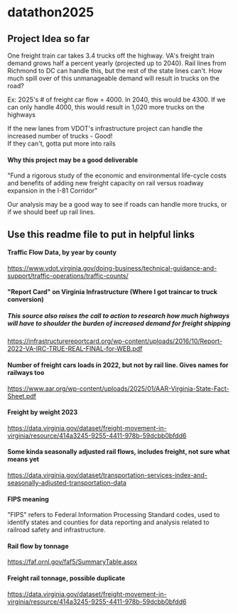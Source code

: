 # datathon2025

## Project Idea so far

One freight train car takes 3.4 trucks off the highway. VA's freight train demand grows half a percent yearly (projected up to 2040). Rail lines from Richmond to DC can handle this, but the rest of the state lines can't. How much spill over of this unmanageable demand will result in trucks on the road?

Ex: 2025's # of freight car flow = 4000. In 2040, this would be 4300. If we can only handle 4000, this would result in 1,020 more trucks on the highways

If the new lanes from VDOT's infrastructure project can handle the increased number of trucks - Good! 
<br>
If they can't, gotta put more into rails

#### Why this project may be a good deliverable

"Fund a rigorous study of the economic and environmental life-cycle costs and
benefits of adding new freight capacity on rail versus roadway expansion in the I-81 Corridor"

Our analysis may be a good way to see if roads can handle more trucks, or if we should beef up rail lines.




## Use this readme file to put in helpful links

#### Traffic Flow Data, by year by county
https://www.vdot.virginia.gov/doing-business/technical-guidance-and-support/traffic-operations/traffic-counts/

#### "Report Card" on Virginia Infrastructure (Where I got traincar to truck conversion)
##### This source also raises the call to action to research how much highways will have to shoulder the burden of increased demand for freight shipping
https://infrastructurereportcard.org/wp-content/uploads/2016/10/Report-2022-VA-IRC-TRUE-REAL-FINAL-for-WEB.pdf


#### Number of freight cars loads in 2022, but not by rail line. Gives names for railways too
https://www.aar.org/wp-content/uploads/2025/01/AAR-Virginia-State-Fact-Sheet.pdf
#### Freight by weight 2023
https://data.virginia.gov/dataset/freight-movement-in-virginia/resource/414a3245-9255-4411-978b-59dcbb0bfdd6
#### Some kinda seasonally adjusted rail flows, includes freight, not sure what means yet
https://data.virginia.gov/dataset/transportation-services-index-and-seasonally-adjusted-transportation-data
#### FIPS meaning
"FIPS" refers to Federal Information Processing Standard codes, used to identify states and counties for data reporting and analysis related to railroad safety and infrastructure. 
#### Rail flow by tonnage
https://faf.ornl.gov/faf5/SummaryTable.aspx

#### Freight rail tonnage, possible duplicate

https://data.virginia.gov/dataset/freight-movement-in-virginia/resource/414a3245-9255-4411-978b-59dcbb0bfdd6

